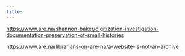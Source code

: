 ```yaml
---
title:
---
```

https://www.are.na/shannon-baker/digitization-investigation-documentation-preservation-of-small-histories

https://www.are.na/librarians-on-are-na/a-website-is-not-an-archive